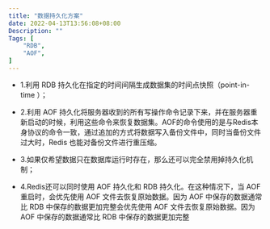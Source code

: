 ```yaml
---
title: "数据持久化方案"
date: 2022-04-13T13:56:08+08:00
Description: ""
Tags: [
    "RDB",
    "AOF",
]
---
```



* 1.利用 RDB 持久化在指定的时间间隔生成数据集的时间点快照（point-in-time ）；

* 2.利用 AOF 持久化将服务器收到的所有写操作命令记录下来，并在服务器重新启动的时候，利用这些命令来恢复数据集。AOF的命令使用的是与Redis本身协议的命令一致，通过追加的方式将数据写入备份文件中，同时当备份文件过大时，Redis 也能对备份文件进行重压缩。

* 3.如果仅希望数据只在数据库运行时存在，那么还可以完全禁用掉持久化机制；

* 4.Redis还可以同时使用 AOF 持久化和 RDB 持久化。在这种情况下，当 AOF 重启时，会优先使用 AOF 文件去恢复原始数据。因为 AOF 中保存的数据通常比 RDB 中保存的数据更加完整会优先使用 AOF 文件去恢复原始数据。因为 AOF 中保存的数据通常比 RDB 中保存的数据更加完整